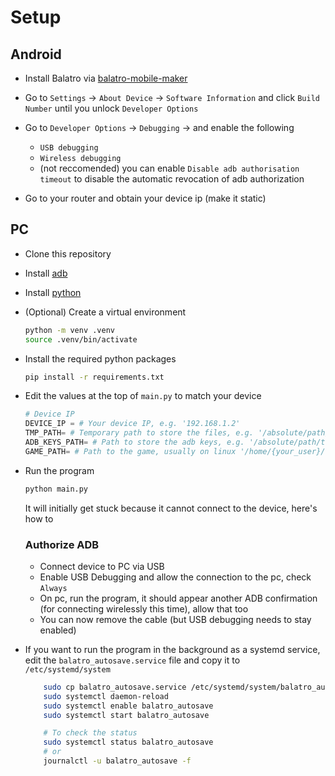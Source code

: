 # Setup

## Android
- Install Balatro via [balatro-mobile-maker](https://github.com/blake502/balatro-mobile-maker)

- Go to `Settings` -> `About Device` -> `Software Information` and click `Build Number` until you unlock `Developer Options`
- Go to `Developer Options` -> `Debugging` -> and enable the following
    - `USB debugging`
    - `Wireless debugging`
    - (not reccomended) you can enable `Disable adb authorisation timeout` to disable the automatic revocation of adb authorization
- Go to your router and obtain your device ip (make it static)

## PC
- Clone this repository
- Install [adb](https://developer.android.com/studio/command-line/adb)
- Install [python](https://www.python.org/downloads/)
- (Optional) Create a virtual environment
    ```bash
    python -m venv .venv
    source .venv/bin/activate
    ```
- Install the required python packages
    ```bash
    pip install -r requirements.txt
    ```
- Edit the values at the top of `main.py` to match your device
    ```python
    # Device IP
    DEVICE_IP = # Your device IP, e.g. '192.168.1.2'
    TMP_PATH= # Temporary path to store the files, e.g. '/absolute/path/to/tmp'
    ADB_KEYS_PATH= # Path to store the adb keys, e.g. '/absolute/path/to/adb_keys'
    GAME_PATH= # Path to the game, usually on linux '/home/{your_user}/.local/share/Steam/steamapps/compatdata/2379780/pfx/drive_c/users/steamuser/AppData/Roaming/Balatro'
    ```

- Run the program
    ```bash
    python main.py
    ```
    It will initially get stuck because it cannot connect to the device, here's how to

    ### Authorize ADB
    - Connect device to PC via USB
    - Enable USB Debugging and allow the connection to the pc, check `Always`
    - On pc, run the program, it should appear another ADB confirmation (for connecting wirelessly this time), allow that too
    - You can now remove the cable (but USB debugging needs to stay enabled)


- If you want to run the program in the background as a systemd service, edit the `balatro_autosave.service` file and copy it to `/etc/systemd/system`
    ```bash
        sudo cp balatro_autosave.service /etc/systemd/system/balatro_autosave.service
        sudo systemctl daemon-reload
        sudo systemctl enable balatro_autosave
        sudo systemctl start balatro_autosave

        # To check the status
        sudo systemctl status balatro_autosave
        # or
        journalctl -u balatro_autosave -f
    ```


